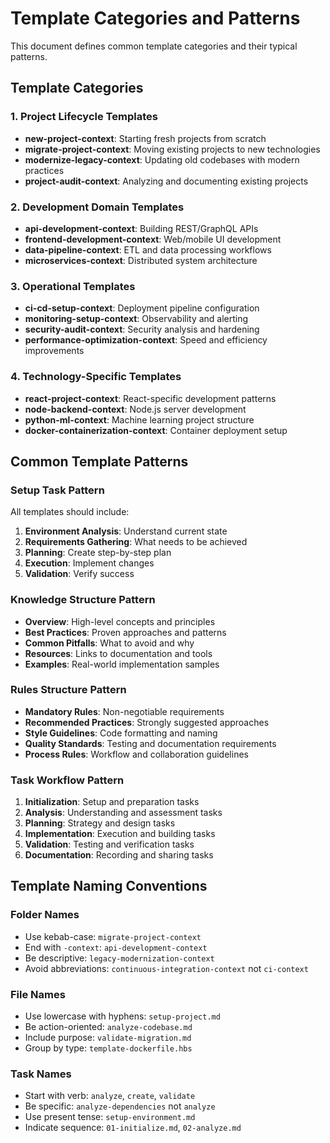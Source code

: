 # Template Categories and Patterns

This document defines common template categories and their typical patterns.

## Template Categories

### 1. Project Lifecycle Templates
- **new-project-context**: Starting fresh projects from scratch
- **migrate-project-context**: Moving existing projects to new technologies  
- **modernize-legacy-context**: Updating old codebases with modern practices
- **project-audit-context**: Analyzing and documenting existing projects

### 2. Development Domain Templates
- **api-development-context**: Building REST/GraphQL APIs
- **frontend-development-context**: Web/mobile UI development
- **data-pipeline-context**: ETL and data processing workflows
- **microservices-context**: Distributed system architecture

### 3. Operational Templates  
- **ci-cd-setup-context**: Deployment pipeline configuration
- **monitoring-setup-context**: Observability and alerting
- **security-audit-context**: Security analysis and hardening
- **performance-optimization-context**: Speed and efficiency improvements

### 4. Technology-Specific Templates
- **react-project-context**: React-specific development patterns
- **node-backend-context**: Node.js server development
- **python-ml-context**: Machine learning project structure
- **docker-containerization-context**: Container deployment setup

## Common Template Patterns

### Setup Task Pattern
All templates should include:
1. **Environment Analysis**: Understand current state
2. **Requirements Gathering**: What needs to be achieved  
3. **Planning**: Create step-by-step plan
4. **Execution**: Implement changes
5. **Validation**: Verify success

### Knowledge Structure Pattern
- **Overview**: High-level concepts and principles
- **Best Practices**: Proven approaches and patterns
- **Common Pitfalls**: What to avoid and why  
- **Resources**: Links to documentation and tools
- **Examples**: Real-world implementation samples

### Rules Structure Pattern
- **Mandatory Rules**: Non-negotiable requirements
- **Recommended Practices**: Strongly suggested approaches
- **Style Guidelines**: Code formatting and naming
- **Quality Standards**: Testing and documentation requirements
- **Process Rules**: Workflow and collaboration guidelines

### Task Workflow Pattern
1. **Initialization**: Setup and preparation tasks
2. **Analysis**: Understanding and assessment tasks  
3. **Planning**: Strategy and design tasks
4. **Implementation**: Execution and building tasks
5. **Validation**: Testing and verification tasks
6. **Documentation**: Recording and sharing tasks

## Template Naming Conventions

### Folder Names
- Use kebab-case: `migrate-project-context`
- End with `-context`: `api-development-context`
- Be descriptive: `legacy-modernization-context`
- Avoid abbreviations: `continuous-integration-context` not `ci-context`

### File Names
- Use lowercase with hyphens: `setup-project.md`
- Be action-oriented: `analyze-codebase.md` 
- Include purpose: `validate-migration.md`
- Group by type: `template-dockerfile.hbs`

### Task Names
- Start with verb: `analyze`, `create`, `validate`
- Be specific: `analyze-dependencies` not `analyze`
- Use present tense: `setup-environment.md`
- Indicate sequence: `01-initialize.md`, `02-analyze.md`
